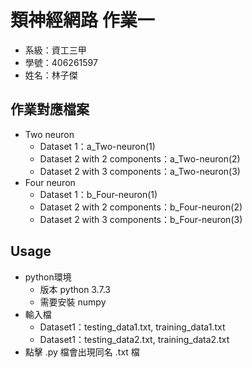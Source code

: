 # 類神經網路 作業一
* 系級：資工三甲
* 學號：406261597
* 姓名：林子傑

## 作業對應檔案
* Two neuron
  * Dataset 1：a_Two-neuron(1)
  * Dataset 2 with 2 components：a_Two-neuron(2)
  * Dataset 2 with 3 components：a_Two-neuron(3)
* Four neuron
  * Dataset 1：b_Four-neuron(1)
  * Dataset 2 with 2 components：b_Four-neuron(2)
  * Dataset 2 with 3 components：b_Four-neuron(3)

## Usage
* python環境
  * 版本 python 3.7.3
  * 需要安裝 numpy
* 輸入檔
  * Dataset1：testing_data1.txt, training_data1.txt
  * Dataset1：testing_data2.txt, training_data2.txt
* 點擊 .py 檔會出現同名 .txt 檔